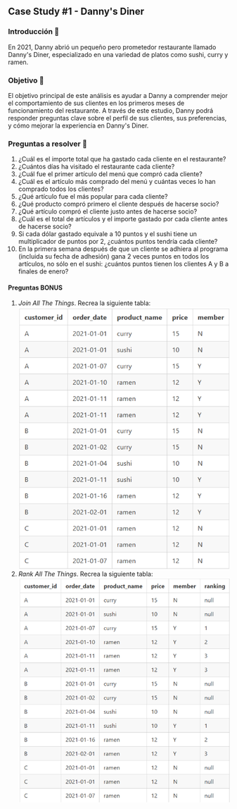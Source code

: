 ## Case Study #1 - Danny's Diner 

### Introducción 🍣

En 2021, Danny abrió un pequeño pero prometedor restaurante llamado Danny's Diner, especializado en una variedad de platos como sushi, curry y ramen. 

### Objetivo 🎯

El objetivo principal de este análisis es ayudar a Danny a comprender mejor el comportamiento de sus clientes en los primeros meses de funcionamiento del restaurante. A través de este estudio, Danny podrá responder preguntas clave sobre el perfil de sus clientes, sus preferencias, y cómo mejorar la experiencia en Danny's Diner. 

### Preguntas a resolver 🧐

1. ¿Cuál es el importe total que ha gastado cada cliente en el restaurante?
2. ¿Cuántos días ha visitado el restaurante cada cliente?
3. ¿Cuál fue el primer artículo del menú que compró cada cliente?
4. ¿Cuál es el artículo más comprado del menú y cuántas veces lo han comprado todos los clientes?
5. ¿Qué artículo fue el más popular para cada cliente?
6. ¿Qué producto compró primero el cliente después de hacerse socio?
7. ¿Qué artículo compró el cliente justo antes de hacerse socio?
8. ¿Cuál es el total de artículos y el importe gastado por cada cliente antes de hacerse socio?
9. Si cada dólar gastado equivale a 10 puntos y el sushi tiene un multiplicador de puntos por 2, ¿cuántos puntos tendría cada cliente?
10. En la primera semana después de que un cliente se adhiera al programa (incluida su fecha de adhesión) gana 2 veces puntos en todos los artículos, no sólo en el sushi: ¿cuántos puntos tienen los clientes A y B a finales de enero?

#### Preguntas BONUS
1. *Join All The Things*. Recrea la siguiente tabla:
![alt text](image.png)
2. *Rank All The Things*. Recrea la siguiente tabla:
![alt text](image-1.png)